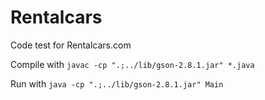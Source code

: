 # Rentalcars
Code test for Rentalcars.com

Compile with `javac -cp ".;../lib/gson-2.8.1.jar" *.java`

Run with `java -cp ".;../lib/gson-2.8.1.jar" Main`
